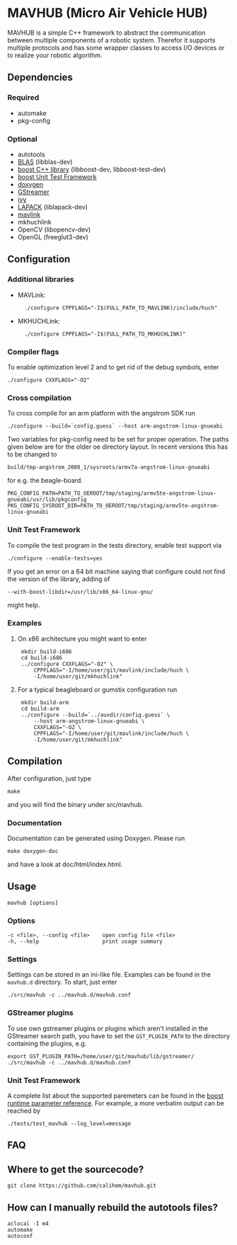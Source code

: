 # MAVHUB (Micro Air Vehicle HUB)

MAVHUB is a simple C++ framework to abstract the communication between multiple
components of a robotic system. Therefor it supports multiple protocols and
has some wrapper classes to access I/O devices or to realize your robotic
algorithm.

## Dependencies
### Required
* automake
* pkg-config

### Optional
* autotools
* [BLAS](http://www.netlib.org/blas/) (libblas-dev)
* [boost C++ library](http://www.boost.org/) (libboost-dev, libboost-test-dev)
* [boost Unit Test Framework](http://www.boost.org/doc/libs/1_45_0/libs/test/doc/html/index.html)
* [doxygen](http://www.doxygen.org)
* [GStreamer](http://gstreamer.freedesktop.org/)
* [ivy](http://www.eei.cena.fr/products/ivy/)
* [LAPACK](http://www.netlib.org/lapack/) (liblapack-dev)
* [mavlink](http://qgroundcontrol.org/mavlink/start)
* mkhuchlink
* OpenCV (libopencv-dev)
* OpenGL (freeglut3-dev)

## Configuration

### Additional libraries
* MAVLink:

		./configure CPPFLAGS="-I$(FULL_PATH_TO_MAVLINK)/include/huch"
* MKHUCHLink:

		./configure CPPFLAGS="-I$(FULL_PATH_TO_MKHUCHLINK)"

### Compiler flags
To enable optimization level 2 and to get rid of the debug symbols, enter 

	./configure CXXFLAGS="-O2"

### Cross compilation
To cross compile for an arm platform with the angstrom SDK run

	./configure --build=`config.guess` --host arm-angstrom-linux-gnueabi 

Two variables for pkg-config need to be set for proper operation. The paths
given below are for the older oe directory layout. In recent versions this
has to be changed to

	build/tmp-angstrom_2008_1/sysroots/armv7a-angstrom-linux-gnueabi

for e.g. the beagle-board.

	PKG_CONFIG_PATH=PATH_TO_OEROOT/tmp/staging/armv5te-angstrom-linux-gnueabi/usr/lib/pkgconfig
	PKG_CONFIG_SYSROOT_DIR=PATH_TO_OEROOT/tmp/staging/armv5te-angstrom-linux-gnueabi

### Unit Test Framework
To compile the test program in the tests directory, enable test support via

	./configure --enable-tests=yes

If you get an error on a 64 bit machine saying that configure could not find the version of the library,
adding of

	--with-boost-libdir=/usr/lib/x86_64-linux-gnu/

might help.

### Examples
1. On x86 architecture you might want to enter

		mkdir build-i686
		cd build-i686
		../configure CXXFLAGS="-O2" \
			CPPFLAGS="-I/home/user/git/mavlink/include/huch \
			-I/home/user/git/mkhuchlink"

2. For a typical beagleboard or gumstix configuration run

		mkdir build-arm
		cd build-arm
		../configure --build=`../auxdir/config.guess` \
			--host arm-angstrom-linux-gnueabi \
			CXXFLAGS="-O2 \
			CPPFLAGS="-I/home/user/git/mavlink/include/huch \
			-I/home/user/git/mkhuchlink"

## Compilation
After configuration, just type

	make

and you will find the binary under src/mavhub.

### Documentation
Documentation can be generated using Doxygen. Please run

	make doxygen-doc

and have a look at doc/html/index.html.

## Usage
	mavhub [options]

### Options
	-c <file>, --config <file>    open config file <file>
	-h, --help                    print usage summary

### Settings
Settings can be stored in an ini-like file. Examples can be found in the `mavhub.d` directory.
To start, just enter

	./src/mavhub -c ../mavhub.d/mavhub.conf

### GStreamer plugins
To use own gstreamer plugins or plugins which aren't installed in the GStreamer search path, you
have to set the `GST_PLUGIN_PATH` to the directory containing the plugins, e.g.

	export GST_PLUGIN_PATH=/home/user/git/mavhub/lib/gstreamer/
	./src/mavhub -c ../mavhub.d/mavhub.conf

### Unit Test Framework
A complete list about the supported paremeters can be found in the [boost runtime parameter reference](http://www.boost.org/doc/libs/1_49_0/libs/test/doc/html/utf/user-guide/runtime-config/reference.html). For example, a more verbatim output can be reached by

	./tests/test_mavhub --log_level=message

## FAQ
## Where to get the sourcecode?
	git clone https://github.com/calihem/mavhub.git

## How can I manually rebuild the autotools files?
	aclocal -I m4
	automake
	autoconf

